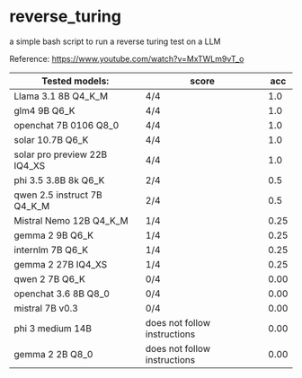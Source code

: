 # reverse_turing
a simple bash script to run a reverse turing test on a LLM

Reference: https://www.youtube.com/watch?v=MxTWLm9vT_o

Tested models:        |  score  | acc
----------------------|----------|------
Llama 3.1 8B Q4_K_M   |  4/4  | 1.0 
glm4 9B Q6_K          |  4/4  | 1.0
openchat 7B 0106 Q8_0 |  4/4  | 1.0
solar 10.7B Q6_K      |  4/4  | 1.0
solar pro preview 22B IQ4_XS | 4/4 | 1.0
phi 3.5 3.8B 8k Q6_K  |  2/4  | 0.5
qwen 2.5 instruct 7B Q4_K_M | 2/4 | 0.5
Mistral Nemo 12B Q4_K_M | 1/4 | 0.25
gemma 2 9B Q6_K       |  1/4  | 0.25
internlm 7B Q6_K      |  1/4  | 0.25
gemma 2 27B IQ4_XS    |  1/4  | 0.25
qwen 2 7B Q6_K        |  0/4  | 0.00
openchat 3.6 8B Q8_0  |  0/4  | 0.00  
mistral 7B v0.3       |  0/4  | 0.00
phi 3 medium 14B      | does not follow instructions | 0.00
gemma 2 2B Q8_0       | does not follow instructions | 0.00
